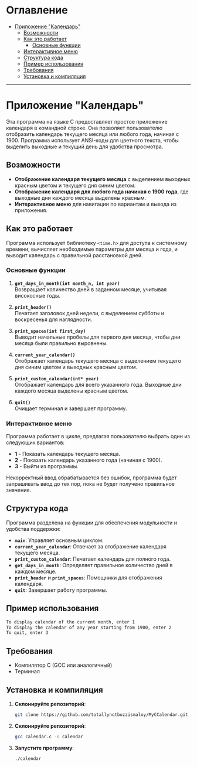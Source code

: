 # Оглавление

- [Приложение "Календарь"](#приложение-календарь)
  - [Возможности](#возможности)
  - [Как это работает](#как-это-работает)
    - [Основные функции](#основные-функции)
  - [Интерактивное меню](#интерактивное-меню)
  - [Структура кода](#структура-кода)
  - [Пример использования](#пример-использования)
  - [Требования](#требования)
  - [Установка и компиляция](#установка-и-компиляция)


---

# Приложение "Календарь"

Эта программа на языке C предоставляет простое приложение календаря в командной строке. Она позволяет пользователю отобразить календарь текущего месяца или любого года, начиная с 1900. Программа использует ANSI-коды для цветного текста, чтобы выделить выходные и текущий день для удобства просмотра.

## Возможности

- **Отображение календаря текущего месяца** с выделением выходных красным цветом и текущего дня синим цветом.
- **Отображение календаря для любого года начиная с 1900 года**, где выходные дни каждого месяца выделены красным.
- **Интерактивное меню** для навигации по вариантам и выхода из приложения.

## Как это работает

Программа использует библиотеку `<time.h>` для доступа к системному времени, вычисляет необходимые параметры для месяца и года, и выводит календарь с правильной расстановкой дней.

### Основные функции

1. **`get_days_in_month(int month_n, int year)`**  
   Возвращает количество дней в заданном месяце, учитывая високосные годы.

2. **`print_header()`**  
   Печатает заголовок дней недели, с выделением субботы и воскресенья для наглядности.

3. **`print_spaces(int first_day)`**  
   Выводит начальные пробелы для первого дня месяца, чтобы дни месяца были правильно выровнены.

4. **`current_year_calendar()`**  
   Отображает календарь текущего месяца с выделением текущего дня синим цветом и выходных красным цветом.

5. **`print_custom_calendar(int* year)`**  
   Отображает календарь для всего указанного года. Выходные дни каждого месяца выделены красным цветом.

6. **`quit()`**  
   Очищает терминал и завершает программу.

### Интерактивное меню

Программа работает в цикле, предлагая пользователю выбрать один из следующих вариантов:

- **1** - Показать календарь текущего месяца.
- **2** - Показать календарь указанного года (начиная с 1900).
- **3** - Выйти из программы.

Некорректный ввод обрабатывается без ошибок, программа будет запрашивать ввод до тех пор, пока не будет получено правильное значение.

## Структура кода

Программа разделена на функции для обеспечения модульности и удобства поддержки:

- **`main`**: Управляет основным циклом.
- **`current_year_calendar`**: Отвечает за отображение календаря текущего месяца.
- **`print_custom_calendar`**: Печатает календарь для полного года.
- **`get_days_in_month`**: Определяет правильное количество дней в каждом месяце.
- **`print_header`** и **`print_spaces`**: Помощники для отображения календаря.
- **`quit`**: Завершает работу программы.

## Пример использования

```bash
To display calendar of the current month, enter 1
To display the calendar of any year starting from 1900, enter 2
To quit, enter 3
```

## Требования

- Компилятор C (GCC или аналогичный)
- Терминал

## Установка и компиляция

1. **Склонируйте репозиторий**:
   ```bash
   git clone https://github.com/totallynotbuzzismaloy/MyCCalendar.git
	```
2. **Склонируйте репозиторий**:
   ```bash
   gcc calendar.c -o calendar
   ```
3. **Запустите программу**:
   ```bash
   ./calendar
   ```

